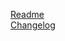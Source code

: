 [Readme](https://github.com/ChriD/node-raumserver/blob/master/README.md)  
[Changelog](https://github.com/ChriD/node-raumserver/releases)  
